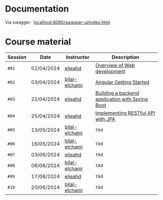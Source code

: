 # Documentation 
Via swagger : [localhost:8080/swagger-ui/index.html](http://localhost:8080/swagger-ui/index.html#/)

# Course material
| Session | Date       | Instructor                                        | Description                                                                                                                              |
|---------|------------|---------------------------------------------------|------------------------------------------------------------------------------------------------------------------------------------------|
| `#01`   | 02/04/2024 | [elieahd](https://github.com/elieahd)             | [Overview of Web development](https://drive.google.com/file/d/11One7fJDrS5ji3vojavXtsX70_DcqRoM/view?usp=drive_link)                     |
| `#02`   | 03/04/2024 | [bilal-elchami](https://github.com/bilal-elchami) | [Angular Getting Started](https://drive.google.com/file/d/1FzGDdODKGF6JPQkFPthgcJGCneJQdTVv/view?usp=drive_link)                         |
| `#03`   | 22/04/2024 | [elieahd](https://github.com/elieahd)             | [Building a backend application with Spring Boot](https://drive.google.com/file/d/1t2Gca1C1giOdv3LYJIkvH_a4GfcPC38L/view?usp=drive_link) |
| `#04`   | 25/04/2024 | [elieahd](https://github.com/elieahd)             | [Implementing RESTful API with JPA](https://drive.google.com/file/d/1EKiskNB5uvD7SV2sKR-QN_Ae-QTBiJ1A/view?usp=drive_link)               |
| `#05`   | 13/05/2024 | [bilal-elchami](https://github.com/bilal-elchami) | `tbd`                                                                                                                                    |
| `#06`   | 16/05/2024 | [bilal-elchami](https://github.com/bilal-elchami) | `tbd`                                                                                                                                    |
| `#07`   | 03/06/2024 | [elieahd](https://github.com/elieahd)             | `tbd`                                                                                                                                    |
| `#08`   | 06/06/2024 | [bilal-elchami](https://github.com/bilal-elchami) | `tbd`                                                                                                                                    |
| `#09`   | 17/06/2024 | [elieahd](https://github.com/elieahd)             | `tbd`                                                                                                                                    |
| `#10`   | 20/06/2024 | [bilal-elchami](https://github.com/bilal-elchami) | `tbd`                                                                                                                                    |

